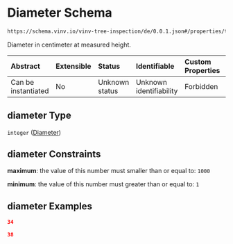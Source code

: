 # Diameter Schema

```txt
https://schema.vinv.io/vinv-tree-inspection/de/0.0.1.json#/properties/tree/properties/trunk/properties/dimensions/items/properties/diameter
```

Diameter in centimeter at measured height.

| Abstract            | Extensible | Status         | Identifiable            | Custom Properties | Additional Properties | Access Restrictions | Defined In                                                                                                                 |
| :------------------ | :--------- | :------------- | :---------------------- | :---------------- | :-------------------- | :------------------ | :------------------------------------------------------------------------------------------------------------------------- |
| Can be instantiated | No         | Unknown status | Unknown identifiability | Forbidden         | Allowed               | none                | [dereferenced.doc.json\*](../../../../../../vinv-schemas/vinv-tree/out/0.0.1/dereferenced.doc.json "open original schema") |

## diameter Type

`integer` ([Diameter](dereferenced-properties-baum-daten-properties-trunk-properties-trunk-dimensions-diameter-at-height-properties-diameter.md))

## diameter Constraints

**maximum**: the value of this number must smaller than or equal to: `1000`

**minimum**: the value of this number must greater than or equal to: `1`

## diameter Examples

```json
34
```

```json
38
```
